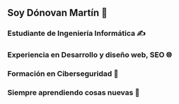 ## Soy Dónovan Martín 👋
### Estudiante de Ingeniería Informática ✍️
### Experiencia en Desarrollo y diseño web, SEO 🌐
### Formación en Ciberseguridad 🔎
### Siempre aprendiendo cosas nuevas 🏹
